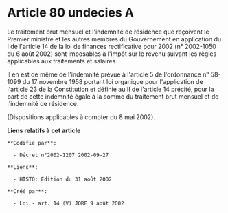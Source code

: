 # Article 80 undecies A

Le traitement brut mensuel et l'indemnité de résidence que reçoivent le Premier ministre et les autres membres du
Gouvernement en application du I de l'article 14 de la loi de finances rectificative pour 2002 (n° 2002-1050 du 6 août 2002)
sont imposables à l'impôt sur le revenu suivant les règles applicables aux traitements et salaires.

Il en est de même de l'indemnité prévue à l'article 5 de l'ordonnance n° 58-1099 du 17 novembre 1958 portant loi organique
pour l'application de l'article 23 de la Constitution et définie au II de l'article 14 précité, pour la part de cette
indemnité égale à la somme du traitement brut mensuel et de l'indemnité de résidence.

(Dispositions applicables à compter du 8 mai 2002).

**Liens relatifs à cet article**

	**Codifié par**:

	  - Décret n°2002-1207 2002-09-27

	**Liens**:

	  - HISTO: Edition du 31 août 2002

	**Créé par**:

	  - Loi - art. 14 (V) JORF 9 août 2002
